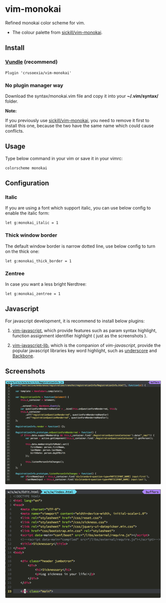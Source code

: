 vim-monokai
===========

Refined monokai color scheme for vim. 

* The colour palette from [sickill/vim-monokai](https://github.com/sickill/vim-monokai). 

Install
-------

### [Vundle](https://github.com/gmarik/Vundle.vim) (recommend)

    Plugin 'crusoexia/vim-monokai'

### No plugin manager way

Download the syntax/monokai.vim file and copy it into your __~/.vim/syntax/__ folder.

__Note:__

If you previously use [sickill/vim-monokai](https://github.com/sickill/vim-monokai), you need to remove it first to install this one, because the two have the same name which could cause conflicts.

Usage
-----

Type below command in your vim or save it in your vimrc:

    colorscheme monokai

Configuration
-------------

### Italic
    
If you are using a font which support italic, you can use below config to enable the italic form:

    let g:monokai_italic = 1

### Thick window border

The default window border is narrow dotted line, use below config to turn on the thick one:

    let g:monokai_thick_border = 1

### Zentree

In case you want a less bright Nerdtree:

    let g:monokai_zentree = 1

Javascript
----------

For javascript development, it is recommend to install below plugins:

1. [vim-javascript](https://github.com/pangloss/vim-javascript), which provide features such as param syntax highlight, function assignment identifier highlight ( just as the screenshots ).

2. [vim-javascript-lib](https://github.com/crusoexia/vim-javascript-lib), which is the companion of _vim-javascript_, provide the popular javascript libraries key word highlight, such as [underscore](http://underscorejs.org/) and [Backbone](http://backbonejs.org/).

Screenshots
-----------

![javascript](screenshots/javascript.png)

![html](screenshots/html.png)

